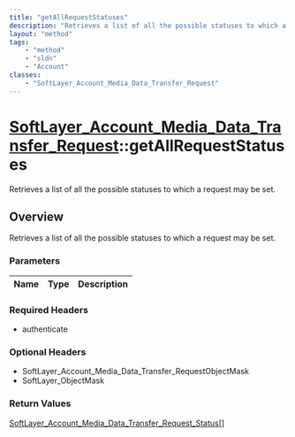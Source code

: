 ```yaml
---
title: "getAllRequestStatuses"
description: "Retrieves a list of all the possible statuses to which a request may be set."
layout: "method"
tags:
    - "method"
    - "sldn"
    - "Account"
classes:
    - "SoftLayer_Account_Media_Data_Transfer_Request"
---
```

# [SoftLayer_Account_Media_Data_Transfer_Request](/reference/services/SoftLayer_Account_Media_Data_Transfer_Request)::getAllRequestStatuses

Retrieves a list of all the possible statuses to which a request may be set.


## Overview 
Retrieves a list of all the possible statuses to which a request may be set.

### Parameters 
|Name | Type | Description |
| --- | --- | --- |


### Required Headers
* authenticate

### Optional Headers
* SoftLayer_Account_Media_Data_Transfer_RequestObjectMask
* SoftLayer_ObjectMask

### Return Values
<a href='/reference/datatypes/SoftLayer_Account_Media_Data_Transfer_Request_Status'>SoftLayer_Account_Media_Data_Transfer_Request_Status[] </a>

